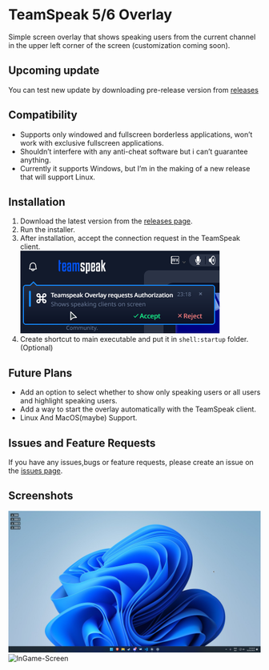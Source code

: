 # TeamSpeak 5/6 Overlay

Simple screen overlay that shows speaking users from the current channel in the upper left corner of the screen (customization coming soon).

## Upcoming update

You can test new update by downloading pre-release version from [releases](https://github.com/PandaDex/TeamSpeak-6-Overlay/releases)

## Compatibility

- Supports only windowed and fullscreen borderless applications, won’t work with exclusive fullscreen applications.
- Shouldn’t interfere with any anti-cheat software but i can’t guarantee anything.
- Currently it supports Windows, but I’m in the making of a new release that will support Linux.

## Installation

1. Download the latest version from the [releases page](https://github.com/PandaDex/TeamSpeak-6-Overlay/releases).
2. Run the installer.
3. After installation, accept the connection request in the TeamSpeak client. <br>
   ![Accept-Connection](./markdown/accept.png)
4. Create shortcut to main executable and put it in `shell:startup` folder. (Optional)

## Future Plans

- Add an option to select whether to show only speaking users or all users and highlight speaking users.
- Add a way to start the overlay automatically with the TeamSpeak client.
- Linux And MacOS(maybe) Support.

## Issues and Feature Requests

If you have any issues,bugs or feature requests, please create an issue on the [issues page](https://github.com/PandaDex/TeamSpeak-6-Overlay/issues).

## Screenshots

![Desktop-Screen](./markdown/desktop.png)
![InGame-Screen](./markdown/game.png)
